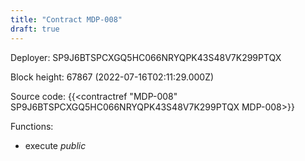 ```yaml
---
title: "Contract MDP-008"
draft: true
---
```

Deployer: SP9J6BTSPCXGQ5HC066NRYQPK43S48V7K299PTQX


 



Block height: 67867 (2022-07-16T02:11:29.000Z)

Source code: {{<contractref "MDP-008" SP9J6BTSPCXGQ5HC066NRYQPK43S48V7K299PTQX MDP-008>}}

Functions:

* execute _public_
